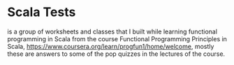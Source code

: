 # Scala Tests
is a group of worksheets and classes that I built while learning functional programming in Scala from the course Functional Programming Principles in Scala, https://www.coursera.org/learn/progfun1/home/welcome, mostly these are answers to some of the pop quizzes in the lectures of the course.
